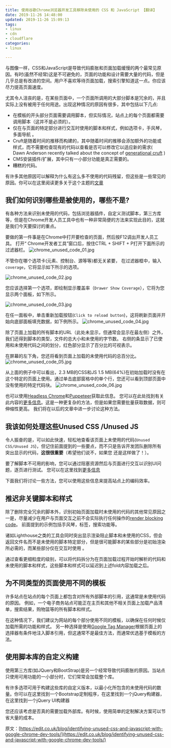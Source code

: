 ```yaml
---
title: 使用谷歌Chrome浏览器开发工具移除未使用的 CSS 和 JavaScript 【翻译】
date: 2019-11-26 14:48:00
updated: 2019-11-26 15:09:13
tags: 
- linux
- cdn
- cloudflare
categories: 
- linux

---
```

与图像一样，CSS和JavaScript是导致代码膨胀和页面加载缓慢的两个最常见原因。有时(虽然不经常)这是不可避免的，页面的功能和设计需要大量的代码，但是几乎总是有改进的空间。用户不喜欢等待页面加载，搜索引擎知道这一点。你应该尽力提高页面速度。


尤其令人沮丧的是，在某些页面中，一个页面所调用的大部分脚本是冗余的，并且实际上没有被用于任何用途。出现这种情况的原因有很多，其中包括以下几点:

-  在模板的开头部分页面需要调用脚本，但实际情况，站点上的每个页面都需要调用脚本（这并不是必须的）。 
-  仅在与页面的特定部分进行交互时使用的脚本和样式，例如选项卡，手风琴，多面导航 。
-  Cruft是随着时间的推移而构建的，其中随着时间的推移会添加额外的功能或样式，而不需要检查现有的代码以查看是否可以修改它以适应新的需求( Dawn Anderson recently talked about the concept of [generational cruft](https://www.slideshare.net/DawnFitton/technical-seo-generational-cruft-in-seo-there-is-never-a-new-site-when-theres-history-brighton-seo-concise-deck) ) 
-  CMS安装插件/扩展，其中只有一小部分功能是真正需要的。
-  糟糕的代码。


<!--more-->


有许多其他原因可以解释为什么有这么多不使用的代码残留，但这些是一些常见的原因。你可以在这里阅读更多关于这个主题的[文章](https://edit.co.uk/blog/identifying-unused-css-and-javascript-with-google-chrome-dev-tools/Include%20caveat%20based%20on%20https:/css-tricks.com/heres-the-thing-about-unused-css-tools/)

## 我们如何识别哪些是被使用的，哪些不是?

有各种方法来识别未使用的代码，包括浏览器插件，自定义测试脚本，第三方库等，但是在Chrome开发人员工具中也有一种非常简便的方法来实现此目的，这就是我们今天要探讨的重点。

要做的第一件事是在Chrome中打开要检查的页面，然后按F12调出开发人员工具。 打开“ Chrome开发者工具”窗口后，按住CTRL + SHIFT + P打开下面所示的过滤器栏。
![chrome_unused_code_01.jpg][1]

不管你在哪个选项卡(元素、控制台、源等等)都无关紧要， 在过滤器框中，输入`coverage`，它将显示如下所示的选项。

![chrome_unused_code_02.jpg][2]

您应该选择第一个选项，即绘制显示覆盖率（`Drawer Show Coverage`），它将为您显示两个面板，如下所示。

![chrome_unused_code_03.jpg][3]

在任一面板中，单击重新加载按钮(`Click to reload button`)，这将刷新页面并开始向底部面板填充数据，如下例所示。
![chrome_unused_code_04.jpg][4]


除了页面上加载的所有脚本的URL（此处未显示，但通常会显示在最左侧）之外，我们还得到脚本的类型，文件的总大小和未使用的字节数。 右侧的条显示了已使用和未使用代码之间的划分，红色部分显示了百分比的可视表示。

在屏幕的左下角，您还将看到页面上加载的未使用代码的总百分比。
![chrome_unused_code_05.jpg][5]


从上面的例子中可以看出，2.3 MB的CSS和JS 1.5 MB(64%)在初始加载时没有在这个特定的页面上使用。通过单击底部窗格中的单个行，您还可以看到顶部页面中没有使用的特定代码块。
![chrome_unused_code_06.jpg][6]

也可以使用[Headless Chrome](https://developers.google.com/web/updates/2017/04/headless-chrome)和[Puppeteer](https://developers.google.com/web/tools/puppeteer/)获取此信息。 您可以在此处找到有关此内容的[更多信息](http://blog.cowchimp.com/monitoring-unused-css-by-unleashing-the-devtools-protocol/)。这是一种更复杂的方法，但是如果您需要批量获取数据，则可伸缩性更高。 我们将在以后的文章中进一步讨论这种方法。


## 我该如何处理这些Unused CSS /Unused JS

令人振奋的是，可以如此快速，轻松地查看该页面上未使用的代码(`Unused CSS/Unused JS`)，但记住前面提到的一些要点，而不只是告诉开发团队删除所有突出显示的代码，**这很很重要**（希望他们说不，如果您 还是这样做了！）。

要了解脚本不可用的影响，您可以通过阻塞资源然后与页面进行交互以识别UI问题，逐页进行测试。 您可以在这里找到[更多信息](https://developers.google.com/web/updates/2017/04/devtools-release-notes#coverage)

下面我们将讨论一些方法，您可以使用这些信息来提高站点上的编码效率。

## 推迟非关键脚本和样式

除了删除完全冗余的脚本外，识别初始页面加载时未使用的代码的其他常见原因之一是，尽量减少在用户与页面交互之前不会实际执行任何操作的[render blocking code](https://varvy.com/pagespeed/render-blocking.html)。 前面提到的示例包括手风琴，标签，搜索功能等。

诸如Lighthouse之类的工具会同时突出显示渲染阻止脚本和未使用的CSS，但会返回文件名而不是未使用的脚本特定部分，但是很可能脚本的某些部分是初始渲染所必需的，而某些部分仅在交互时使用 。

通过查看更细粒度的级别，可以将代码拆分为在页面加载过程开始时解析的代码和未使用的脚本和样式，这些脚本和样式可以延迟到上述fold内容加载之后。

## 为不同类型的页面使用不同的模板

许多站点在站点的每个页面上都包含对所有外部脚本的引用，这通常是未使用代码的原因。 例如，一个电子商务站点可能正在主页和其他不相关页面上加载产品清单，搜索结果，购物篮等的所有脚本和样式。

在这种情况下，我们建议为网站的每个部分使用不同的模板，以确保在任何时候仅加载所需的功能和样式。 另一种选择是使用[Google Tag Manager](https://tagmanager.google.com/#/home)根据页面上的选择器有条件地注入脚本引用，但这通常不是最佳方法，而通常优选基于模板的方法。


## 使用脚本库的自定义构建

使用第三方库(如JQuery和BootStrap)是另一个经常导致代码膨胀的原因。当站点只使用可用功能的一小部分时，它们常常会加载整个库。

有许多选项可用于构建这些库的自定义版本，以最小化所包含的未使用代码的数量。你可以在这里找到一个Bootstrap定制程序，在这里找到一个jQuery构建器，在这里找到一个jQuery UI构建器

您还应该考虑是否真的需要加载外部库。有时候，使用简单的定制解决方案可以节省大量的成本。

原文：[https://edit.co.uk/blog/identifying-unused-css-and-javascript-with-google-chrome-dev-tools/](https://edit.co.uk/blog/identifying-unused-css-and-javascript-with-google-chrome-dev-tools/)

  [1]: https://imgs.gnux.cn/usr/uploads/2019/11/545033079.jpg
  [2]: https://imgs.gnux.cn/usr/uploads/2019/11/3893453668.jpg
  [3]: https://imgs.gnux.cn/usr/uploads/2019/11/250838940.jpg
  [4]: https://imgs.gnux.cn/usr/uploads/2019/11/815689163.jpg
  [5]: https://imgs.gnux.cn/usr/uploads/2019/11/4280276108.jpg
  [6]: https://imgs.gnux.cn/usr/uploads/2019/11/236629856.jpg
